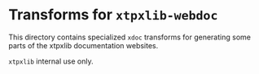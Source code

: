 # Transforms for `xtpxlib-webdoc`

This directory contains specialized `xdoc` transforms for generating some parts of the xtpxlib documentation websites.

`xtpxlib` internal use only.
